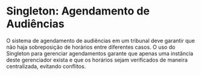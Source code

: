 # Singleton: Agendamento de Audiências

O sistema de agendamento de audiências em um tribunal deve garantir que não haja sobreposição de horários entre diferentes casos. O uso do Singleton para gerenciar agendamentos garante que apenas uma instância deste gerenciador exista e que os horários sejam verificados de maneira centralizada, evitando conflitos.
